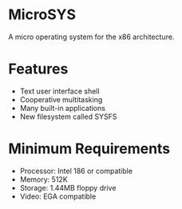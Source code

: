 # MicroSYS
A micro operating system for the x86 architecture.

# Features
* Text user interface shell
* Cooperative multitasking
* Many built-in applications
* New filesystem called SYSFS

# Minimum Requirements
* Processor: Intel 186 or compatible
* Memory: 512K
* Storage: 1.44MB floppy drive
* Video: EGA compatible
